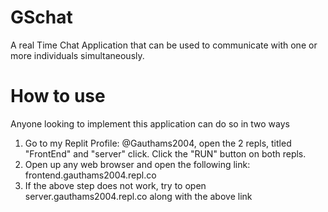# GSchat
A real Time Chat Application that can be used to communicate with one or more individuals simultaneously.
# How to use
 Anyone looking to implement this application can do so in two ways
 1) Go to my Replit Profile: @Gauthams2004, open the 2 repls, titled "FrontEnd" and "server" click.
    Click the "RUN" button on both repls.
 2) Open up any web browser and open the following link: frontend.gauthams2004.repl.co
 3) If the above step does not work, try to open server.gauthams2004.repl.co along with the above link
    
     
